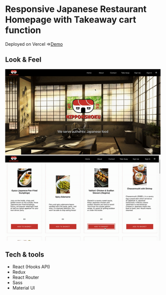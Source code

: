 # Responsive Japanese Restaurant Homepage with Takeaway cart function 

Deployed on Vercel
=>[Demo](https://japanese-app.vercel.app/)

## Look & Feel

<img src="/satsuki.gif" alt="restaurant" width="500px" />

<img src="/cart2.gif" alt="restaurant" width="500px" />

## Tech & tools

- React (Hooks API)
- Redux
- React Router
- Sass
- Material UI



